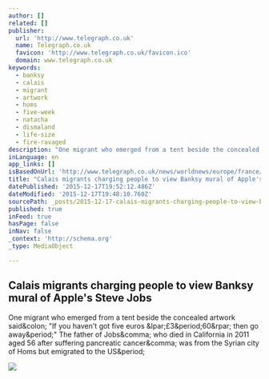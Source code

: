 ```yaml
---
author: []
related: []
publisher:
  url: 'http://www.telegraph.co.uk'
  name: Telegraph.co.uk
  favicon: 'http://www.telegraph.co.uk/favicon.ico'
  domain: www.telegraph.co.uk
keywords:
  - banksy
  - calais
  - migrant
  - artwork
  - homs
  - five-week
  - natacha
  - dismaland
  - life-size
  - fire-ravaged
description: "One migrant who emerged from a tent beside the concealed artwork said: \"If you haven't got five euros (£3.60) then go away.\" The father of Jobs, who died in California in 2011 aged 56 after suffering pancreatic cancer, was from the Syrian city of Homs but emigrated to the US."
inLanguage: en
app_links: []
isBasedOnUrl: 'http://www.telegraph.co.uk/news/worldnews/europe/france/12056022/Calais-migrants-charging-people-to-view-Banksy-mural-of-Apples-Steve-Jobs.html'
title: "Calais migrants charging people to view Banksy mural of Apple's Steve Jobs"
datePublished: '2015-12-17T19:52:12.486Z'
dateModified: '2015-12-17T19:48:10.760Z'
sourcePath: _posts/2015-12-17-calais-migrants-charging-people-to-view-banksy-mural-of-appl.md
published: true
inFeed: true
hasPage: false
inNav: false
_context: 'http://schema.org'
_type: MediaObject

---
```

<article style=""><h1>Calais migrants charging people to view Banksy mural of Apple's Steve Jobs</h1><p>One migrant who emerged from a tent beside the concealed artwork said&amp;colon; "If you haven't got five euros &amp;lpar;£3&amp;period;60&amp;rpar; then go away&amp;period;" The father of Jobs&amp;comma; who died in California in 2011 aged 56 after suffering pancreatic cancer&amp;comma; was from the Syrian city of Homs but emigrated to the US&amp;period;</p><img src="http://i.telegraph.co.uk/multimedia/archive/03529/Banksy_Jobs_graffi_3529376k.jpg" /></article>